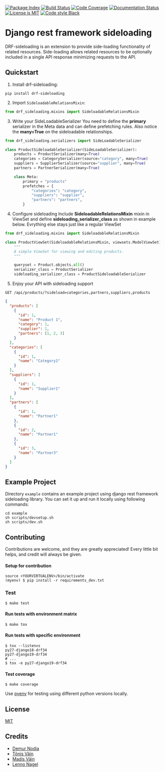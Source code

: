 [![Package Index](https://badge.fury.io/py/drf-sideloading.svg)](https://badge.fury.io/py/drf-sideloading)
[![Build Status](https://travis-ci.org/namespace-ee/django-rest-framework-sideloading.svg?branch=master)](https://travis-ci.org/namespace-ee/django-rest-framework-sideloading)
[![Code Coverage](https://codecov.io/gh/namespace-ee/django-rest-framework-sideloading/branch/master/graph/badge.svg)](https://codecov.io/gh/namespace-ee/django-rest-framework-sideloading)
[![Documentation Status](https://readthedocs.org/projects/drf-sideloading/badge/?version=latest)](http://drf-sideloading.readthedocs.io/en/latest/?badge=latest)
[![License is MIT](https://img.shields.io/github/license/mashape/apistatus.svg?maxAge=2592000)](https://github.com/namespace-ee/drf-sideloading/blob/master/LICENSE)
[![Code style Black](https://img.shields.io/badge/code%20style-black-000000.svg?maxAge=2592000)](https://github.com/ambv/black)

# Django rest framework sideloading

DRF-sideloading is an extension to provide side-loading functionality of related resources. Side-loading allows related resources to be optionally included in a single API response minimizing requests to the API.

## Quickstart

1. Install drf-sideloading:

```shell
pip install drf-sideloading
```

2. Import `SideloadableRelationsMixin`:

```python
from drf_sideloading.mixins import SideloadableRelationsMixin
```

3. Write your SideLoadableSerializer
   You need to define the **primary** serializer in the Meta data and can define prefetching rules. Also notice the **many=True** on the sideloadable relationships.

```python
from drf_sideloading.serializers import SideLoadableSerializer

class ProductSideloadableSerializer(SideLoadableSerializer):
    products = ProductSerializer(many=True)
    categories = CategorySerializer(source="category", many=True)
    suppliers = SupplierSerializer(source="supplier", many=True)
    partners = PartnerSerializer(many=True)

    class Meta:
        primary = "products"
        prefetches = {
            "categories": "category",
            "suppliers": "supplier",
            "partners": "partners",
        }
```

4. Configure sideloading
   Include **SideloadableRelationsMixin** mixin in ViewSet and define **sideloading_serializer_class** as shown in example below. Evrything else stays just like a regular ViewSet

```python
from drf_sideloading.mixins import SideloadableRelationsMixin

class ProductViewSet(SideloadableRelationsMixin, viewsets.ModelViewSet):
    """
    A simple ViewSet for viewing and editing products.
    """

    queryset = Product.objects.all()
    serializer_class = ProductSerializer
    sideloading_serializer_class = ProductSideloadableSerializer
```

5. Enjoy your API with sideloading support

```http
GET /api/products/?sideload=categories,partners,suppliers,products
```

```json
{
  "products": [
    {
      "id": 1,
      "name": "Product 1",
      "category": 1,
      "supplier": 1,
      "partners": [1, 2, 3]
    }
  ],
  "categories": [
    {
      "id": 1,
      "name": "Category1"
    }
  ],
  "suppliers": [
    {
      "id": 1,
      "name": "Supplier1"
    }
  ],
  "partners": [
    {
      "id": 1,
      "name": "Partner1"
    },
    {
      "id": 2,
      "name": "Partner1"
    },
    {
      "id": 3,
      "name": "Partner3"
    }
  ]
}
```

## Example Project

Directory `example` contains an example project using django rest framework sideloading library. You can set it up and run it locally using following commands:

```shell
cd example
sh scripts/devsetup.sh
sh scripts/dev.sh
```

## Contributing

Contributions are welcome, and they are greatly appreciated! Every little bit helps, and credit will always be given.

#### Setup for contribution

```shell
source <YOURVIRTUALENV>/bin/activate
(myenv) $ pip install -r requirements_dev.txt
```

### Test

```shell
$ make test
```

#### Run tests with environment matrix

```shell
$ make tox
```

#### Run tests with specific environment

```shell
$ tox --listenvs
py27-django18-drf34
py27-django19-drf34
# ...
$ tox -e py27-django19-drf34
```

#### Test coverage

```shell
$ make coverage
```

Use [pyenv](https://github.com/pyenv/pyenv) for testing using different python versions locally.

## License

[MIT](https://github.com/namespace-ee/drf-sideloading/blob/master/LICENSE)

## Credits

- [Demur Nodia](https://github.com/demonno)
- [Tõnis Väin](https://github.com/tonisvain)
- [Madis Väin](https://github.com/madisvain)
- [Lenno Nagel](https://github.com/lnagel)
